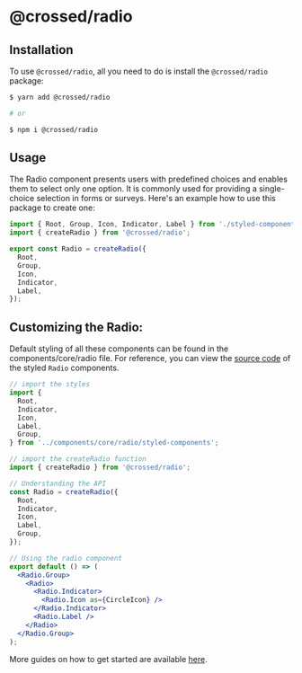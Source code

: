 # @crossed/radio

## Installation

To use `@crossed/radio`, all you need to do is install the
`@crossed/radio` package:

```sh
$ yarn add @crossed/radio

# or

$ npm i @crossed/radio
```

## Usage

The Radio component presents users with predefined choices and enables them to select only one option. It is commonly used for providing a single-choice selection in forms or surveys. Here's an example how to use this package to create one:

```jsx
import { Root, Group, Icon, Indicator, Label } from './styled-components';
import { createRadio } from '@crossed/radio';

export const Radio = createRadio({
  Root,
  Group,
  Icon,
  Indicator,
  Label,
});
```

## Customizing the Radio:

Default styling of all these components can be found in the components/core/radio file. For reference, you can view the [source code](https://github.com/gluestack/gluestack-ui/blob/development/example/storybook/src/ui-components/Radio/index.tsx) of the styled `Radio` components.

```jsx
// import the styles
import {
  Root,
  Indicator,
  Icon,
  Label,
  Group,
} from '../components/core/radio/styled-components';

// import the createRadio function
import { createRadio } from '@crossed/radio';

// Understanding the API
const Radio = createRadio({
  Root,
  Indicator,
  Icon,
  Label,
  Group,
});

// Using the radio component
export default () => (
  <Radio.Group>
    <Radio>
      <Radio.Indicator>
        <Radio.Icon as={CircleIcon} />
      </Radio.Indicator>
      <Radio.Label />
    </Radio>
  </Radio.Group>
);
```

More guides on how to get started are available
[here](https://ui.gluestack.io/docs/components/forms/radio).
